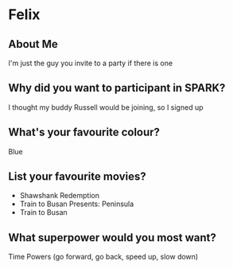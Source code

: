 # Felix

## About Me
I'm just the guy you invite to a party if there is one

## Why did you want to participant in SPARK?
I thought my buddy Russell would be joining, so I signed up

## What's your favourite colour? 
Blue

## List your favourite movies?
- Shawshank Redemption
- Train to Busan Presents: Peninsula
- Train to Busan

## What superpower would you most want?
Time Powers (go forward, go back, speed up, slow down)
